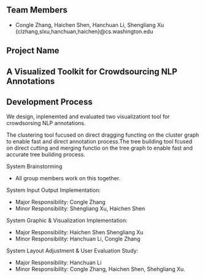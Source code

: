 ## Team Members
- Congle Zhang, Haichen Shen, Hanchuan Li, Shengliang Xu {clzhang,slxu,hanchuan,haichen}@cs.washington.edu

## Project Name
## A Visualized Toolkit for Crowdsourcing NLP Annotations
## Development Process
We design, inplenemted and evaluated two visualizationt tool for crowdsorsing NLP annotations.

The clustering tool fucused on direct dragging functing on the cluster graph to enable fast and direct annotation process.The tree building tool fcused on direct cutting and merging functio on the tree graph to enable fast and accurate tree building process.

System Brainstorming
- All group members work on this together.

System Input Output Implementation:
- Major Responsibility: Congle Zhang
- Minor Responsibility: Shengliang Xu, Haichen Shen

System Graphic & Visualization Implementation:
- Major Responsibility: Haichen Shen Shengliang Xu
- Minor Responsibility: Hanchuan Li, Congle Zhang

System Layout Adjustment & User Evaluation Study:
- Major Responsibility: Hanchuan Li
- Minor Responsibility: Congle Zhang, Haichen Shen, Shehgliang Xu.
